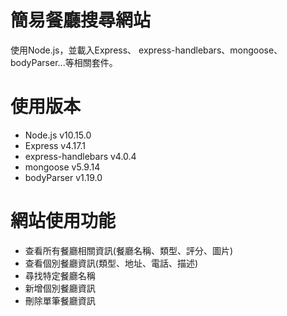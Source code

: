 # 簡易餐廳搜尋網站
使用Node.js，並載入Express、 express-handlebars、mongoose、bodyParser...等相關套件。
# 使用版本
* Node.js v10.15.0 
* Express v4.17.1 
* express-handlebars v4.0.4 
* mongoose v5.9.14
* bodyParser v1.19.0

# 網站使用功能
* 查看所有餐廳相關資訊(餐廳名稱、類型、評分、圖片)
* 查看個別餐廳資訊(類型、地址、電話、描述)
* 尋找特定餐廳名稱
* 新增個別餐廳資訊
* 刪除單筆餐廳資訊

